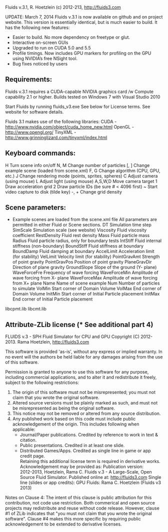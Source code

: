 Fluids v.3.1, R. Hoetzlein (c) 2012-213, http://fluids3.com

UPDATE: March 7, 2014
Fluids v.3.1 is now available on github and on project website.
This version is essentially identical, but is much easier to build. It has the following new features:
- Easier to build. No more dependency on freetype or glut.
- Interactive on-screen GUIs
- Upgraded to run on CUDA 5.0 and 5.5
- Profile timings. Now includes GPU markers for profiling on the GPU using NVIDIA’s free NSight tool.
- Bug fixes noticed by users


Requirements:
-----------

Fluids v.3.1 requires a CUDA-capable NVIDIA graphics card /w Compute capability 2.1 or higher. 
Builds tested on Windows 7 with Visual Studio 2010

Start Fluids by running fluids_v3.exe
See below for License terms.
See website for software details.

Fluids 3.1 makes use of the following libraries:
 CUDA - http://www.nvidia.com/object/cuda_home_new.html
 OpenGL - http://www.opengl.org/
 TinyXML - http://www.grinninglizard.com/tinyxml/index.html

Keyboard commands:
------------------
H		Turn scene info on/off
N, M		Change number of particles
[, ]		Change example scene (loaded from scene.xml)
F, G		Change algorithm (CPU, GPU, etc.)
J		Change rendering mode (points, sprites, spheres)
C		Adjust camera (using mouse)
L		Adjust light (using mouse)
A,S,W,D	Move camera target
1		Draw acceleration grid
2		Draw particle IDs (be sure # < 4096 first)
~		Start video capture to disk (tilde key)
-, +		Change grid density

Scene parameters:
-----------------
* Example scenes are loaded from the scene.xml file
All parameters are permitted in either Fluid or Scene sections.
DT			Simulation time step
SimScale		Simulation scale (see website)
Viscosity		Fluid viscosity coefficient
RestDensity	Fluid rest density
Mass			Fluid particle mass
Radius		Fluid particle radius, only for boundary tests
IntStiff		Fluid internal stiffness (non-boundary)
BoundStiff		Fluid stiffness at boundary
BoundDamp		Fluid damping at boundary
AccelLimit		Acceleration limit (for stability)
VelLimit		Velocity limit (for stability)
PointGravAmt	Strength of point gravity
PointGravPos	Position of point gravity
PlaneGravDir	Direction of plane gravity
GroundSlope	Slope of the ground (Y- plane)
WaveForceFre	Frequency of wave forcing
WaveForceMin	Amplitude of wave forcing from X- plane
WaveForceMax	Amplitude of wave forcing from X+ plane
Name			Name of scene example
Num			Number of particles to simulate
VolMin		Start corner of Domain Volume
VolMax		End corner of Domain Volume
InitMin		Start corner of Initial Particle placement
InitMax		End corner of Initial Particle placement



libcpmt.lib
libcmt.lib


Attribute-ZLib license (* See additional part 4)
-----------

 FLUIDS v.3 - SPH Fluid Simulator for CPU and GPU
 Copyright (C) 2012-2013. Rama Hoetzlein, http://fluids3.com


  This software is provided 'as-is', without any express or implied
  warranty. In no event will the authors be held liable for any damages
  arising from the use of this software.

  Permission is granted to anyone to use this software for any purpose,
  including commercial applications, and to alter it and redistribute it
  freely, subject to the following restrictions:

  1. The origin of this software must not be misrepresented; you must not
     claim that you wrote the original software.
  2. Altered source versions must be plainly marked as such, and must not be
     misrepresented as being the original software.
  3. This notice may not be removed or altered from any source distribution.
  4. Any published work based on this code must include public acknowledgement
     of the origin. This includes following when applicable:
	   - Journal/Paper publications. Credited by reference to work in text & citation.
	   - Public presentations. Credited in at least one slide.
	   - Distributed Games/Apps. Credited as single line in game or app credit page.	 
	 Retaining this additional license term is required in derivative works.
	 Acknowledgement may be provided as:
	   Publication version:  
	      2012-2013, Hoetzlein, Rama C. Fluids v.3 - A Large-Scale, Open Source
	 	  Fluid Simulator. Published online at: http://fluids3.com
	   Single line (slides or app credits):
	      GPU Fluids: Rama C. Hoetzlein (Fluids v3 2013)

 Notes on Clause 4:
  The intent of this clause is public attribution for this contribution, not code use restriction. 
  Both commerical and open source projects may redistribute and reuse without code release.
  However, clause #1 of ZLib indicates that "you must not claim that you wrote the original software". 
  Clause #4 makes this more specific by requiring public acknowledgement to be extended to 
  derivative licenses. 
